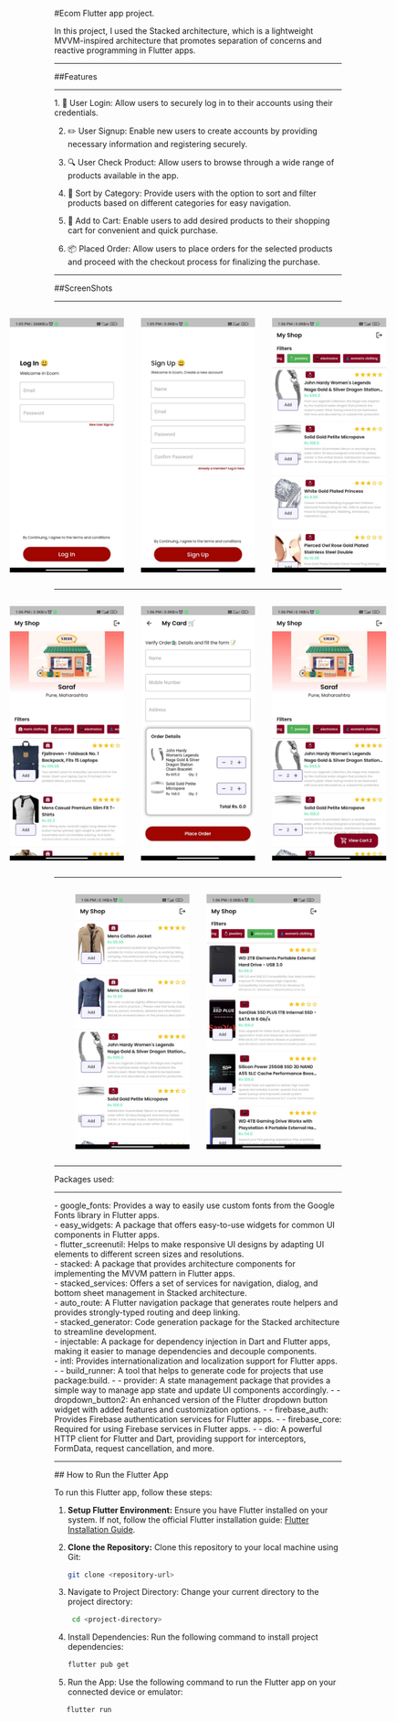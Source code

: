 #Ecom Flutter app project.

In this project, I used the Stacked architecture, which is a lightweight MVVM-inspired architecture that promotes separation of concerns and reactive programming in Flutter apps.

<hr />
##Features
<hr />
1. 🔐 User Login: Allow users to securely log in to their accounts using their credentials.

2. ✏️ User Signup: Enable new users to create accounts by providing necessary information and registering securely.

3. 🔍 User Check Product: Allow users to browse through a wide range of products available in the app.

4. 🔄 Sort by Category: Provide users with the option to sort and filter products based on different categories for easy navigation.

5. 🛒 Add to Cart: Enable users to add desired products to their shopping cart for convenient and quick purchase.

6. 📦 Placed Order: Allow users to place orders for the selected products and proceed with the checkout process for finalizing the purchase.
<hr />

##ScreenShots
<hr />
<div style="display:flex; justify-content:center;">
    <img src="screenshot/IMG-20240211-WA0006.jpg" alt="screenshot1" width="200" style="padding: 15px 15px;" />
    <img src="screenshot/IMG-20240211-WA0002.jpg" alt="screenshot2" width="200" style="padding: 15px 15px;"/>
    <img src="screenshot/IMG-20240211-WA0003.jpg" alt="screenshot3" width="200" style="padding: 15px 15px;"/>
</div>
<hr />
<div style="display:flex; justify-content:center;">
    <img src="screenshot/IMG-20240211-WA0004.jpg" alt="screenshot1" width="200" style="padding: 15px 15px;"/>
    <img src="screenshot/IMG-20240211-WA0001.jpg" alt="screenshot2" width="200" style="padding: 15px 15px;"/>
    <img src="screenshot/IMG-20240211-WA0007.jpg" alt="screenshot3" width="200" style="padding: 15px 15px;"/>
</div>
<hr />
<div style="display:flex; justify-content:center;">
    <img src="screenshot/IMG-20240211-WA0008.jpg" alt="screenshot1" width="200" style="padding: 15px 15px;"/>
    <img src="screenshot/IMG-20240211-WA0005.jpg" alt="screenshot2" width="200" style="padding: 15px 15px;"/>
</div>
<hr />
 




Packages used:
<hr />
- google_fonts: Provides a way to easily use custom fonts from the Google Fonts library in Flutter apps.
<br>
- easy_widgets: A package that offers easy-to-use widgets for common UI components in Flutter apps.
<br>
- flutter_screenutil: Helps to make responsive UI designs by adapting UI elements to different screen sizes and resolutions.
<br>
- stacked: A package that provides architecture components for implementing the MVVM pattern in Flutter apps.
<br>
- stacked_services: Offers a set of services for navigation, dialog, and bottom sheet management in Stacked architecture.
<br>
- auto_route: A Flutter navigation package that generates route helpers and provides strongly-typed routing and deep linking.
<br>
- stacked_generator: Code generation package for the Stacked architecture to streamline development.
<br>
- injectable: A package for dependency injection in Dart and Flutter apps, making it easier to manage dependencies and decouple components.
<br>
- intl: Provides internationalization and localization support for Flutter apps.
- 
- build_runner: A tool that helps to generate code for projects that use package:build.
- 
- provider: A state management package that provides a simple way to manage app state and update UI components accordingly.
- 
- dropdown_button2: An enhanced version of the Flutter dropdown button widget with added features and customization options.
- 
- firebase_auth: Provides Firebase authentication services for Flutter apps.
- 
- firebase_core: Required for using Firebase services in Flutter apps.
- 
- dio: A powerful HTTP client for Flutter and Dart, providing support for interceptors, FormData, request cancellation, and more.

<hr />
## How to Run the Flutter App

To run this Flutter app, follow these steps:

1. **Setup Flutter Environment:** Ensure you have Flutter installed on your system. If not, follow the official Flutter installation guide: [Flutter Installation Guide](https://flutter.dev/docs/get-started/install).

2. **Clone the Repository:** Clone this repository to your local machine using Git:
   ```bash
   git clone <repository-url>
   ```
3. Navigate to Project Directory: Change your current directory to the project directory:
   ```bash
    cd <project-directory>  
   ``` 
   
4. Install Dependencies: Run the following command to install project dependencies:
   ```bash
   flutter pub get
   ```
5. Run the App: Use the following command to run the Flutter app on your connected device or emulator:
  ```bash
     flutter run
```

